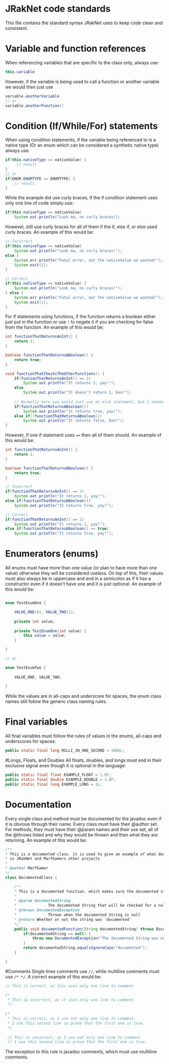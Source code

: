 # JRakNet code standards
This file contains the standard syntax JRakNet uses to keep code clean and consistent.

# Variable and function references
When referencing variables that are specific to the class only, always use:

```java
this.variable
```

However, if the variable is being used to call a function or another variable we would then just use
```java
variable.anotherVariable
// or
variable.anotherFunction()
```

# Condition (If/While/For) statements
When using condition statements, if the variable being referenced to is a native type (Or an enum which can be considered
a synthetic native type) always use:

```java
if(this.nativeType == nativeValue) {
     // result
}
// or
if(ENUM.ENUMTYPE == ENUMTYPE) {
    // result
}
```

While the example did use curly braces, if the if condition statement uses only one line of code simply use:

```java
if(this.nativeType == nativeValue)
    System.out.println("Look ma, no curly braces!);
```

However, still use curly braces for all of them if the if, else if, or else used curly braces. An example of this would be:

```java
// Incorrect
if(this.nativeType == nativeValue)
    System.out.println("Look ma, no curly braces!");
else {
    System.err.println("Fatal error, not the nativeValue we wanted!");
    System.exit(1);
}

// Correct
if(this.nativeType == nativeValue) {
    System.out.println("Look ma, no curly braces!");
} else {
    System.err.println("Fatal error, not the nativeValue we wanted!");
    System.exit(1);
}

```

For if statements using functions, if the function returns a boolean either just put in the function or use ```!```
to negate it if you are checking for false from the function. An example of this would be:

```java
int functionThatReturnsAnInt() {
    return 1;
}

boolean functionThatReturnsABoolean() {
    return true;
}

void functionThatChecksTheOtherFunctions() {
    if(funtionThatReturnsAnInt() == 1)
        System.out.println("It returns 1, yay!");
    else
        System.out.println("It doesn't return 1, boo!");
    
    // Normally here you would just use an else statement, but I needed to have an example
    if(functionThatReturnsABoolean())
        System.out.println("It returns true, yay!");
    else if(!functionThatReturnsABoolean())
        System.out.println("It returns false, boo!");
}
```

However, if one if statement uses ```==``` then all of them should. An example of this would be:
```java
int functionThatReturnsAnInt() {
    return 1;
}

boolean functionThatReturnsABoolean() {
    return true;
}

// Incorrect
if(functionThatReturnsAnInt() == 1)
    System.out.println("It returns 1, yay!");
else if(functionThatReturnsABoolean())
    System.out.println("It returns true, yay!");

// Correct
if(functionThatReturnsAnInt() == 1)
    System.out.println("It returns 1, yay!");
else if(functionThatReturnsABoolean() == true)
    System.out.println("It returns true, yay!");
```

# Enumerators (enums)
All enums must have more than one value (or plan to have more than one value) otherwise they will be considered useless.
On top of this, their values must also always be in uppercase and end in a semicolon as if it has a constructor even if it doesn't
have one and it is just optional. An example of this would be:

```java

enum TestEnumOne {

    VALUE_ONE(0), VALUE_TWO(1);
    
    private int value;
    
    private TestEnumOne(int value) {
        this.value = value;
    }

}

// or

enum TestEnumTwo {
    
    VALUE_ONE, VALUE_TWO;
    
}
```

While the values are in all-caps and underscore for spaces, the enum class names still follow the generic class naming rules.

# Final variables
All final variables must follow the rules of values in the enums, all-caps and underscores for spaces:

```java
public static final long MILLI_IN_ONE_SECOND = 1000L;
```

#Longs, Floats, and Doubles
All floats, doubles, and longs must end in their exclusive signal even though it is optional in the language:

```java
public static final float EXAMPLE_FLOAT = 1.0F;
public static final double EXAMPLE_DOUBLE = 1.0F;
public static final long EXAMPLE_LONG = 1L;
```

# Documentation
Every single class and method must be documented for the javadoc even if it is obvious through their name.
Every class must have their @author set. For methods, they must have their @param names and their use set,
all of the @throws listed and why they would be thrown and then what they are returning. An example of this would be:

```java
/**
* This is a documented class, it is used to give an example of what documentation would look like
* in JRakNet and MarfGamers other projects.
*
* @author MarfGamer
*/
class DocumentedClass {

    /**
    * This is a documented function, which makes sure the documented string is not null
    *
    * @param documentedString
    *            - The documented String that will be checked for a null value
    * @throws DocumentedException
    *            - Thrown when the documented String is null
    * @return Whether or not the string was "documented"
    */
    public void documentedFunction(String documentedString) throws DocumentedException {
        if(documentedString == null) {
            throw new DocumentedException("The documented String was null!");
        }
        return documentedString.equalsIgnoreCase("documented");
    }

}
```

#Comments
Single lines comments use ```//```, while multiline comments must use ```/* */```. A correct example of this would be:

```java
// This is correct, as this uses only one line to comment

/*
 * This is incorrect, as it uses only one line to comment
 */
 
/*
 * This is correct, as I use not only one line to comment.
 * I use this second line to prove that the first one is true.
 */
 
 // This is incorrect, as I use not only one line to comment
 // I use this second line to prove that the first one is true.
```

The exception to this rule is javadoc comments, which must use multiline comments.
